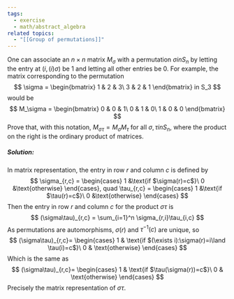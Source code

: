 ```yaml
---
tags:
  - exercise
  - math/abstract_algebra
related topics:
  - "[[Group of permutations]]"
---
```

One can associate an $n \times n$ matrix $M_\sigma$ with a permutation $\sigma  in S_n$ by letting the entry at $(i,(i)\sigma)$ be $1$ and letting all other entries be $0$. For example, the matrix corresponding to the permutation$$
\sigma = 
\begin{bmatrix}
	1 & 2 & 3\
	3 & 2 & 1
\end{bmatrix} in S_3
$$would be$$
M_\sigma =
\begin{bmatrix}
	0 & 0 & 1\
	0 & 1 & 0\
	1 & 0 & 0
\end{bmatrix}
$$Prove that, with this notation, $M_{\sigma\tau} = M_\sigma M_\tau$ for all $\sigma, \tau  in S_n$, where the product on the right is the ordinary product of matrices.
##### Solution:
In matrix representation, the entry in row $r$ and column $c$ is defined by$$
\sigma_{r,c} =
\begin{cases}
	1 &\text{if $\sigma(r)=c$}\
	0 &\text{otherwise}
\end{cases}, quad
\tau_{r,c} =
\begin{cases}
	1 &\text{if $\tau(r)=c$}\
	0 &\text{otherwise}
\end{cases}
$$Then the entry in row $r$ and column $c$ for the product $\sigma\tau$ is$$
(\sigma\tau)_{r,c} = \sum_{i=1}^n \sigma_{r,i}\tau_{i,c}
$$As permutations are automorphisms, $\sigma(r)$ and $\tau^{-1}(c)$ are unique, so$$
(\sigma\tau)_{r,c}=
\begin{cases}
1 & \text{if $(\exists i):\sigma(r)=i\land \tau(i)=c$}\
0 & \text{otherwise}
\end{cases}
$$Which is the same as$$
(\sigma\tau)_{r,c}=
\begin{cases}
1 & \text{if $\tau(\sigma(r))=c$}\
0 & \text{otherwise}
\end{cases}
$$Precisely the matrix representation of $\sigma\tau$.